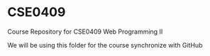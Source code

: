 # CSE0409
Course Repository for CSE0409 Web Programming II

We will be using this folder for the course synchronize with GitHub